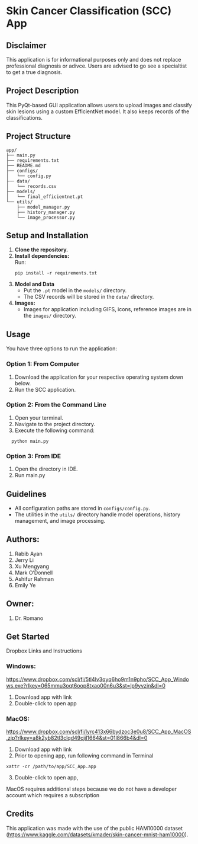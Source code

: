 # Skin Cancer Classification (SCC) App

## Disclaimer
This application is for informational purposes only and does not replace professional diagnosis or adivce. Users are advised to go see a specialtist to get a true diagnosis. 

## Project Description

This PyQt-based GUI application allows users to upload images and classify skin lesions using a custom EfficientNet model. It also keeps records of the classifications.

## Project Structure

```
app/
├── main.py
├── requirements.txt
├── README.md
├── configs/
│   └── config.py
├── data/
│   └── records.csv
├── models/
│   └── final_efficientnet.pt
└── utils/
    ├── model_manager.py
    ├── history_manager.py
    └── image_processor.py
```

## Setup and Installation

1. **Clone the repository.**
2. **Install dependencies:**  
   Run:
    ```
    pip install -r requirements.txt
    ```
3. **Model and Data**
   - Put the `.pt` model in the `models/` directory.
   - The CSV records will be stored in the `data/` directory.
4. **Images:**
   - Images for application including GIFS, icons, reference images are in the `images/` directory.

## Usage

You have three options to run the application:

### Option 1: From Computer
1. Download the application for your respective operating system down below.
2. Run the SCC application.

### Option 2: From the Command Line
1. Open your terminal.
2. Navigate to the project directory.
3. Execute the following command:
```
  python main.py
```

### Option 3: From IDE
1. Open the directory in IDE.
2. Run main.py

## Guidelines

- All configuration paths are stored in `configs/config.py`.
- The utilities in the `utils/` directory handle model operations, history management, and image processing.


## Authors:
1. Rabib Ayan​
2. Jerry Li​
3. Xu Mengyang​
4. Mark O’Donnell​
5. Ashifur Rahman​
6. Emily Ye

## Owner:
1. Dr. Romano

## Get Started
Dropbox Links and Instructions

### Windows: 
https://www.dropbox.com/scl/fi/5tl4lv3qyq6ho9m1n9pho/SCC_App_Windows.exe?rlkey=065mmu3oqt6oop8txao00n6u3&st=lp9yvzin&dl=0

1. Download app with link
2. Double-click to open app
 
### MacOS:
https://www.dropbox.com/scl/fi/lyrc413x66bydzoc3e0u8/SCC_App_MacOS.zip?rlkey=a8k2yb82tl3clqd49cjil1664&st=01l866b4&dl=0

1. Download app with link
2. Prior to opening app, run following command in Terminal
```
xattr -cr /path/to/app/SCC_App.app
```
3. Double-click to open app,

MacOS requires additional steps because we do not have a developer account which requires a subscription

## Credits
This application was made with the use of the public HAM10000 dataset (https://www.kaggle.com/datasets/kmader/skin-cancer-mnist-ham10000).
